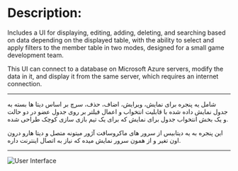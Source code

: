 # Description:
Includes a UI for displaying, editing, adding, deleting, and searching based on data depending on the displayed table, with the ability to select and apply filters to the member table in two modes, designed for a small game development team.

This UI can connect to a database on Microsoft Azure servers, modify the data in it, and display it from the same server, which requires an internet connection.

---
شامل یه پنجره برای نمایش، ویرایش، اضاف، حذف، سرچ بر اساس دیتا ها بسته به جدول نمایش داده شده با قابلیت انتخواب و اعمال فیلتر بر روی جدول عضو در دو حالت و یک بخش انتخواب جدول برای نمایش که برای یک تیم بازی سازی کوچک طراحی شده.

این پنجره به یه دیتابیس از سرور های ماکروسافت آژور میتونه متصل و دیتا هارو درون اون تغیر و از همون سرور نمایش میده که نیاز به اتصال اینترنت داره.

---
![User Interface]()
